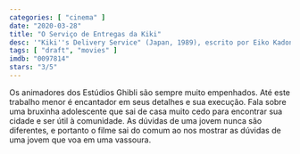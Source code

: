 ```yaml
---
categories: [ "cinema" ]
date: "2020-03-28"
title: "O Serviço de Entregas da Kiki"
desc: '"Kiki''s Delivery Service" (Japan, 1989), escrito por Eiko Kadono e Hayao Miyazaki, dirigido por Hayao Miyazaki, com Minami Takayama, Rei Sakuma e Kappei Yamaguchi.'
tags: [ "draft", "movies" ]
imdb: "0097814"
stars: "3/5"
---
```

Os animadores dos Estúdios Ghibli são sempre muito empenhados. Até este trabalho menor é encantador em seus detalhes e sua execução. Fala sobre uma bruxinha adolescente que sai de casa muito cedo para encontrar sua cidade e ser útil à comunidade. As dúvidas de uma jovem nunca são diferentes, e portanto o filme sai do comum ao nos mostrar as dúvidas de uma jovem que voa em uma vassoura.
